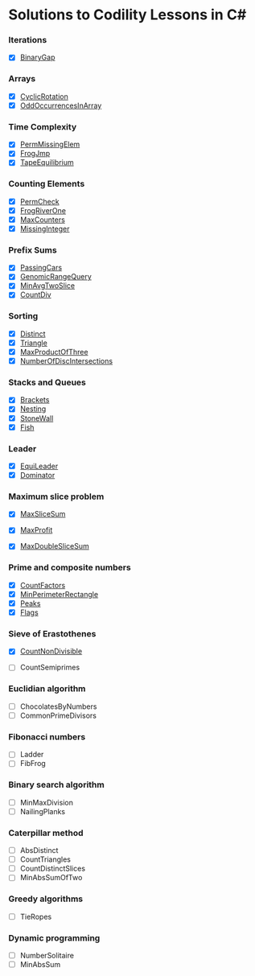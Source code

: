 Solutions to Codility Lessons in C#
=======================

### Iterations
- [x] [BinaryGap](https://app.codility.com/programmers/lessons/1-iterations/binary_gap/)

### Arrays
- [x] [CyclicRotation](https://app.codility.com/programmers/lessons/2-arrays/cyclic_rotation/)
- [x] [OddOccurrencesInArray](https://app.codility.com/programmers/lessons/2-arrays/odd_occurrences_in_array/)

### Time Complexity
- [x] [PermMissingElem](https://app.codility.com/programmers/lessons/3-time_complexity/perm_missing_elem/)
- [x] [FrogJmp](https://app.codility.com/programmers/lessons/3-time_complexity/frog_jmp/)
- [x] [TapeEquilibrium](https://app.codility.com/programmers/lessons/3-time_complexity/tape_equilibrium/)

### Counting Elements
- [x] [PermCheck](https://app.codility.com/programmers/lessons/4-counting_elements/perm_check/)
- [x] [FrogRiverOne](https://app.codility.com/programmers/lessons/4-counting_elements/frog_river_one/)
- [x] [MaxCounters](https://app.codility.com/programmers/lessons/4-counting_elements/max_counters/)
- [x] [MissingInteger](https://app.codility.com/programmers/lessons/4-counting_elements/missing_integer/)

### Prefix Sums
- [x] [PassingCars](https://app.codility.com/programmers/lessons/5-prefix_sums/passing_cars/)
- [x] [GenomicRangeQuery](https://app.codility.com/programmers/lessons/5-prefix_sums/genomic_range_query/)
- [x] [MinAvgTwoSlice](https://app.codility.com/programmers/lessons/5-prefix_sums/min_avg_two_slice/)
- [x] [CountDiv](https://app.codility.com/programmers/lessons/5-prefix_sums/count_div/)

### Sorting
- [x] [Distinct](https://app.codility.com/programmers/lessons/6-sorting/distinct/)
- [x] [Triangle](https://app.codility.com/programmers/lessons/6-sorting/triangle/)
- [x] [MaxProductOfThree](https://app.codility.com/programmers/lessons/6-sorting/max_product_of_three/)
- [x] [NumberOfDiscIntersections](https://app.codility.com/programmers/lessons/6-sorting/number_of_disc_intersections/)

### Stacks and Queues
- [x] [Brackets](https://app.codility.com/programmers/lessons/7-stacks_and_queues/brackets/)
- [x] [Nesting](https://app.codility.com/programmers/lessons/7-stacks_and_queues/nesting/)
- [x] [StoneWall](https://app.codility.com/programmers/lessons/7-stacks_and_queues/stone_wall/)
- [x] [Fish](https://app.codility.com/programmers/lessons/7-stacks_and_queues/fish/)
	
### Leader
- [x] [EquiLeader](https://app.codility.com/programmers/lessons/8-leader/equi_leader/)
- [x] [Dominator](https://app.codility.com/programmers/lessons/8-leader/dominator/)

### Maximum slice problem
- [x] [MaxSliceSum](https://app.codility.com/programmers/lessons/9-maximum_slice_problem/max_slice_sum/)
- [x] [MaxProfit](https://app.codility.com/programmers/lessons/9-maximum_slice_problem/max_profit/)
- [x] [MaxDoubleSliceSum](https://app.codility.com/programmers/lessons/9-maximum_slice_problem/max_double_slice_sum/)


### Prime and composite numbers
- [x] [CountFactors](https://app.codility.com/programmers/lessons/10-prime_and_composite_numbers/count_factors/)
- [x] [MinPerimeterRectangle](https://app.codility.com/programmers/lessons/10-prime_and_composite_numbers/min_perimeter_rectangle/)
- [x] [Peaks](https://app.codility.com/programmers/lessons/10-prime_and_composite_numbers/peaks/)
- [x] [Flags](https://app.codility.com/programmers/lessons/10-prime_and_composite_numbers/flags/)

### Sieve of Erastothenes
- [x] [CountNonDivisible](https://app.codility.com/programmers/lessons/11-sieve_of_eratosthenes/count_non_divisible/)
- [ ] CountSemiprimes


### Euclidian algorithm
- [ ] ChocolatesByNumbers
- [ ] CommonPrimeDivisors

### Fibonacci numbers
- [ ] Ladder
- [ ] FibFrog

### Binary search algorithm
- [ ] MinMaxDivision
- [ ] NailingPlanks

### Caterpillar method
- [ ] AbsDistinct
- [ ] CountTriangles
- [ ] CountDistinctSlices
- [ ] MinAbsSumOfTwo

### Greedy algorithms
- [ ] TieRopes

### Dynamic programming
- [ ] NumberSolitaire
- [ ] MinAbsSum
